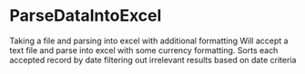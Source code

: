 # ParseDataIntoExcel
Taking a file and parsing into excel with additional formatting
Will accept a text file and parse into excel with some currency formatting. 
Sorts each accepted record by date filtering out irrelevant results based on date criteria
